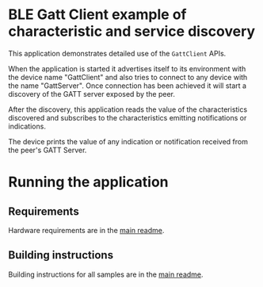 # BLE Gatt Client example of characteristic and service discovery

This application demonstrates detailed use of the `GattClient` APIs. 

When the application is started it advertises itself to its environment with the device name "GattClient"
and also tries to connect to any device with the name "GattServer". Once connection has been achieved
it will start a discovery of the GATT server exposed by the peer.

After the discovery, this application reads the value of the characteristics discovered and subscribes
to the characteristics emitting notifications or indications. 

The device prints the value of any indication or notification received from the peer's GATT Server.

# Running the application

## Requirements

Hardware requirements are in the [main readme](https://github.com/ARMmbed/mbed-os-example-ble/blob/master/README.md).

## Building instructions

Building instructions for all samples are in the [main readme](https://github.com/ARMmbed/mbed-os-example-ble/blob/master/README.md).
